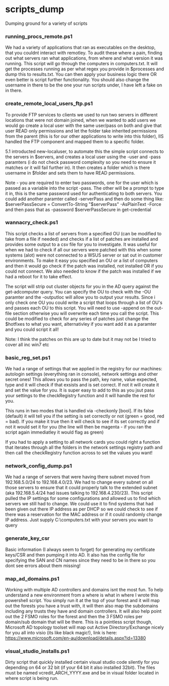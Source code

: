 # scripts_dump
Dumping ground for a variety of scripts

### running_procs_remote.ps1
We had a variety of applications that ran as executables on the desktop, that you couldnt interact with remotley. To audit these where a pain, finding out what servers ran what applications, from where and what version it was running. This script will go through the computers in computers.txt. It will get the processes running as per what regex you provide in $processes and dump this to results.txt. You can then apply your business logic there OR even better is script further functionality. You should also change the username in there to be the one your run scripts under, I have left a fake on in there.

### create_remote_local_users_ftp.ps1
To provide FTP services to clients we used to run two servers in different locations that were not domain joined, when we wanted to add users we would go create a local user with the same user/pass on both and give that user READ only permissions and let the folder take inherited permissions from the parent (this is for our other applications to write into this folder), IIS handled the FTP component and mapped them to a specific folder. 

5.1 introducted new-localuser, to automate this the simple script connects to the servers in $servers, and creates a local user using the -user and -pass paramters (i do not check password complexity so you need to ensure it matches or it will fail further in). It then creates a folder which is there username in $folder and sets them to have READ permissions.

Note - you are required to enter two passwords, one for the user which is passed as a variable into the script -pass. The other will be a prompt to type it in, this is the same password used for authenticating to both servers. You could add another paramter called -serverPass and then do some thing like: $serverPassSecure = ConvertTo-String "$serverPass" -AsPlainText -Force and then pass that as -password $serverPassSecure in get-credential

### wannacry_check.ps1
This script checks a list of servers from a specified OU (can be modified to take from a file if needed) and checks if a list of patches are installed and provides some output to a csv file for you to investigate. It was useful for when we had to check if all our servers were patched with this when some systems (alot) were not connected to a WSUS server or sat out in customer environments. To make it easy you specified an OU or a list of computers and then it would go check if the patch was installed, not installed OR if you could not connect. We also needed to know if the patch was installed if we had a reboot for it to take effect.

The script will strip out cluster objects for you in the AD query against the get-adcomputer query. You can specify the OU to check with the -OU paramter and the -outputloc will allow you to output your results. Since i only check one OU you could write a script that loops through a list of OU's and passes each OU to this script. You will need to use -append on the out-file section otherwise you will overwrite each time you call the script. This could be modified to check for any series of patches just change the $hotfixes to what you want, alternativley if you want add it as a paramter and you could script it all!

Note: I think the patches on this are up to date but it may not be I tried to cover all inc win7 etc

### basic_reg_set.ps1
We had a range of settings that we applied in the registry for our machines: autologin settings (everything ran in console), network settings and other secret ones! This allows you to pass the path, key name, value expected, type and it will check if that exsists and is set correct. If not it will create it and set the value for you. It is super easy to add to this as you jsut pass your settings to the checkRegistry function and it will handle the rest for you.

This runs in two modes that is handled via -checkonly [bool]. If its false (default) it will tell you if the setting is set correctly or not (green = good, red = bad). If you make it true then it will check to see if its set correctly and if not it would set it for you (the line will then be magenta - if you ran the script again immediatley it would flag as green)

If you had to apply a setting to all network cards you could right a function that iterates through all the folders in the network settings registry path and then call the checkRegistry function across to set the values you want!

### network_config_dump.ps1
We had a range of servers that were having there subnet moved from 192.168.5.0/24 to 192.168.4.0/23. We had to change every subnet on all those servers to ensure that it could properly talk to the extended subnet (aka 192.168.5.4/24 had issues talking to 192.168.4.230/23). This script pulled the IP settings for some configurations and allowed us to find which servers we still had to change. We could use it to find systems that had been given out there IP address as per DHCP so we could check to see if there was a reservation for the MAC address or if it could randomly change IP address. Just supply C:\computers.txt with your servers you want to query 

### generate_key_csr
Basic information (I always seem to forget) for generating my certificate keys/CSR and then pumping it into AD. It also has the config file for specifying the SAN and CN names since they need to be in there so you dont see errors about them missing!

### map_ad_domains.ps1
Working with multiple AD controllers and domains isnt the most fun. To help understand a new environment from a where is what in where I wrote this powershell script. You simply run it at the top of your forest and it will map out the forests you have a trust with, it will then also map the subdomains including any trusts they have and domain controllers. It will also help point out the 2 FSMO roles for the forest and then the 3 FSMO roles per domain/sub domain that will be there. This is a pointless script though, Microsoft AD topology toolset will map out Active Directory/Exchange nicely for you all into visio (its like black magic!), link is here: https://www.microsoft.com/en-au/download/details.aspx?id=13380

### visual_studio_installs.ps1
Dirty script that quickly installed certain visual studio code silently for you depending on 64 or 32 bit (if your 64 bit it also installed 32bit). The files must be named vcredit_ARCH_YYYY.exe and be in visual folder located in where script is being run.

